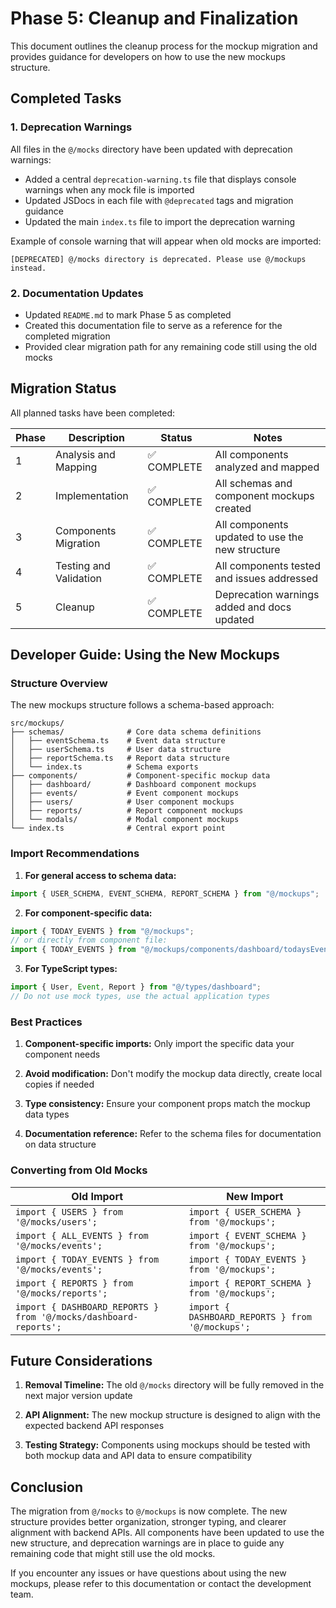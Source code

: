 # Phase 5: Cleanup and Finalization

This document outlines the cleanup process for the mockup migration and provides guidance for developers on how to use the new mockups structure.

## Completed Tasks

### 1. Deprecation Warnings

All files in the `@/mocks` directory have been updated with deprecation warnings:

- Added a central `deprecation-warning.ts` file that displays console warnings when any mock file is imported
- Updated JSDocs in each file with `@deprecated` tags and migration guidance
- Updated the main `index.ts` file to import the deprecation warning

Example of console warning that will appear when old mocks are imported:

```
[DEPRECATED] @/mocks directory is deprecated. Please use @/mockups instead.
```

### 2. Documentation Updates

- Updated `README.md` to mark Phase 5 as completed
- Created this documentation file to serve as a reference for the completed migration
- Provided clear migration path for any remaining code still using the old mocks

## Migration Status

All planned tasks have been completed:

| Phase | Description            | Status      | Notes                                           |
| ----- | ---------------------- | ----------- | ----------------------------------------------- |
| 1     | Analysis and Mapping   | ✅ COMPLETE | All components analyzed and mapped              |
| 2     | Implementation         | ✅ COMPLETE | All schemas and component mockups created       |
| 3     | Components Migration   | ✅ COMPLETE | All components updated to use the new structure |
| 4     | Testing and Validation | ✅ COMPLETE | All components tested and issues addressed      |
| 5     | Cleanup                | ✅ COMPLETE | Deprecation warnings added and docs updated     |

## Developer Guide: Using the New Mockups

### Structure Overview

The new mockups structure follows a schema-based approach:

```
src/mockups/
├── schemas/              # Core data schema definitions
│   ├── eventSchema.ts    # Event data structure
│   ├── userSchema.ts     # User data structure
│   ├── reportSchema.ts   # Report data structure
│   └── index.ts          # Schema exports
├── components/           # Component-specific mockup data
│   ├── dashboard/        # Dashboard component mockups
│   ├── events/           # Event component mockups
│   ├── users/            # User component mockups
│   ├── reports/          # Report component mockups
│   └── modals/           # Modal component mockups
└── index.ts              # Central export point
```

### Import Recommendations

1. **For general access to schema data:**

```typescript
import { USER_SCHEMA, EVENT_SCHEMA, REPORT_SCHEMA } from "@/mockups";
```

2. **For component-specific data:**

```typescript
import { TODAY_EVENTS } from "@/mockups";
// or directly from component file:
import { TODAY_EVENTS } from "@/mockups/components/dashboard/todaysEvents";
```

3. **For TypeScript types:**

```typescript
import { User, Event, Report } from "@/types/dashboard";
// Do not use mock types, use the actual application types
```

### Best Practices

1. **Component-specific imports:** Only import the specific data your component needs

2. **Avoid modification:** Don't modify the mockup data directly, create local copies if needed

3. **Type consistency:** Ensure your component props match the mockup data types

4. **Documentation reference:** Refer to the schema files for documentation on data structure

### Converting from Old Mocks

| Old Import                                                       | New Import                                       |
| ---------------------------------------------------------------- | ------------------------------------------------ |
| `import { USERS } from '@/mocks/users';`                         | `import { USER_SCHEMA } from '@/mockups';`       |
| `import { ALL_EVENTS } from '@/mocks/events';`                   | `import { EVENT_SCHEMA } from '@/mockups';`      |
| `import { TODAY_EVENTS } from '@/mocks/events';`                 | `import { TODAY_EVENTS } from '@/mockups';`      |
| `import { REPORTS } from '@/mocks/reports';`                     | `import { REPORT_SCHEMA } from '@/mockups';`     |
| `import { DASHBOARD_REPORTS } from '@/mocks/dashboard-reports';` | `import { DASHBOARD_REPORTS } from '@/mockups';` |

## Future Considerations

1. **Removal Timeline:** The old `@/mocks` directory will be fully removed in the next major version update

2. **API Alignment:** The new mockup structure is designed to align with the expected backend API responses

3. **Testing Strategy:** Components using mockups should be tested with both mockup data and API data to ensure compatibility

## Conclusion

The migration from `@/mocks` to `@/mockups` is now complete. The new structure provides better organization, stronger typing, and clearer alignment with backend APIs. All components have been updated to use the new structure, and deprecation warnings are in place to guide any remaining code that might still use the old mocks.

If you encounter any issues or have questions about using the new mockups, please refer to this documentation or contact the development team.
